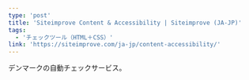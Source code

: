 ```yaml
---
type: 'post'
title: 'Siteimprove Content & Accessibility | Siteimprove (JA-JP)'
tags:
  - 'チェックツール（HTML＋CSS）'
link: 'https://siteimprove.com/ja-jp/content-accessibility/'
---
```

デンマークの自動チェックサービス。